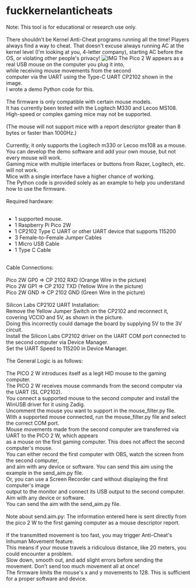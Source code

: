# fuckkernelanticheats
Note: This tool is for educational or research use only.<br>
<br>
There shouldn't be Kernel Anti-Cheat programs running all the time! Players always find a way to cheat. That doesn't excuse always running AC at the kernel level (I'm looking at you, 4-letter company), starting AC before the OS, or violating other people's privacy!
![IMG](https://raw.githubusercontent.com/ny4rlk0/fuckkernelanticheats/refs/heads/main/picture.png)
The Pico 2 W appears as a real USB mouse on the computer you plug it into, <br>
while receiving mouse movements from the second <br>
computer via the UART using the Type-C UART CP2102 shown in the image. <br>
I wrote a demo Python code for this.<br>
<br>
The firmware is only compatible with certain mouse models. <br>
It has currently been tested with the Logitech M330 and Lecoo MS108.<br>
High-speed or complex gaming mice may not be supported.<br>
<br>
(The mouse will not support mice with a report descriptor greater than 8 bytes or faster than 1000Hz.)<br>
<br>
Currently, it only supports the Logitech m330 or Lecoo ms108 as a mouse. <br>
You can develop the demo software and add your own mouse, but not every mouse will work. <br>
Gaming mice with multiple interfaces or buttons from Razer, Logitech, etc. will not work. <br>
Mice with a single interface have a higher chance of working. <br>
The Python code is provided solely as an example to help you understand how to use the firmware. <br>
<br>
Required hardware:<br>
<br>
* 1 supported mouse.
* 1 Raspberry Pi Pico 2W
* 1 CP2102 Type C UART or other UART device that supports 115200<br>
* 3 Female-to-Female Jumper Cables<br>
* 1 Micro USB Cable<br>
* 1 Type C Cable<br>
<br>
Cable Connections:<br>
<br>
Pico 2W GP0 => CP 2102 RXD (Orange Wire in the picture) <br>
Pico 2W GP1 => CP 2102 TXD (Yellow Wire in the picture) <br>
Pico 2W GND => CP 2102 GND (Green Wire in the picture) <br>
<br>
Silicon Labs CP2102 UART Installation:
<br>
Remove the Yellow Jumper Switch on the CP2102 and reconnect it, covering VCCIO and 5V, as shown in the picture. <br>
Doing this incorrectly could damage the board by supplying 5V to the 3V circuit. <br>
Install the Silicon Labs CP2102 driver on the UART COM port connected to the second computer via Device Manager. <br>
Set the UART Speed ​​to 115200 in Device Manager. <br>
<br>
The General Logic is as follows:<br>
<br>
The PICO 2 W introduces itself as a legit HID mouse to the gaming computer.<br>
The PICO 2 W receives mouse commands from the second computer via the UART (SL CP2102).<br>
You connect a supported mouse to the second computer and install the WinUSB driver for it using Zadig.<br>
Uncomment the mouse you want to support in the mouse_filter.py file.<br>
With a supported mouse connected, run the mouse_filter.py file and select the correct COM port.<br>
Mouse movements made from the second computer are transferred via UART to the PICO 2 W, which appears <br>
as a mouse on the first gaming computer. This does not affect the second computer's mouse.<br>
You can either record the first computer with OBS, watch the screen from the second computer,<br>
and aim with any device or software. You can send this aim using the example in the send_aim.py file. <br>
Or, you can use a Screen Recorder card without displaying the first computer's image<br>
output to the monitor and connect its USB output to the second computer.<br>
Aim with any device or software.<br>
You can send the aim with the send_aim.py file.<br>
<br>
Note about send.aim.py: The information entered here is sent directly from the pico 2 W to the first gaming computer as a mouse descriptor report. <br>
<br>
If the transmitted movement is too fast, you may trigger Anti-Cheat's Inhuman Movement feature. <br>
This means if your mouse travels a ridiculous distance, like 20 meters, you could encounter a problem. <br>
Slow down, smooth out, and add slight errors before sending the movement. Don't send too much movement all at once! <br> 
The firmware limits the mouse's x and y movements to 128. This is sufficient for a proper software and device. <br>
